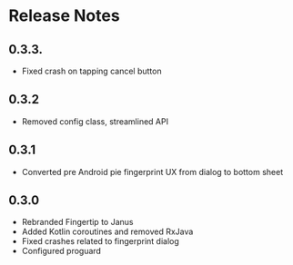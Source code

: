 # Release Notes

## 0.3.3.
- Fixed crash on tapping cancel button
## 0.3.2
- Removed config class, streamlined API
## 0.3.1
- Converted pre Android pie fingerprint UX from dialog to bottom sheet
## 0.3.0
- Rebranded Fingertip to Janus
- Added Kotlin coroutines and removed RxJava
- Fixed crashes related to fingerprint dialog
- Configured proguard
